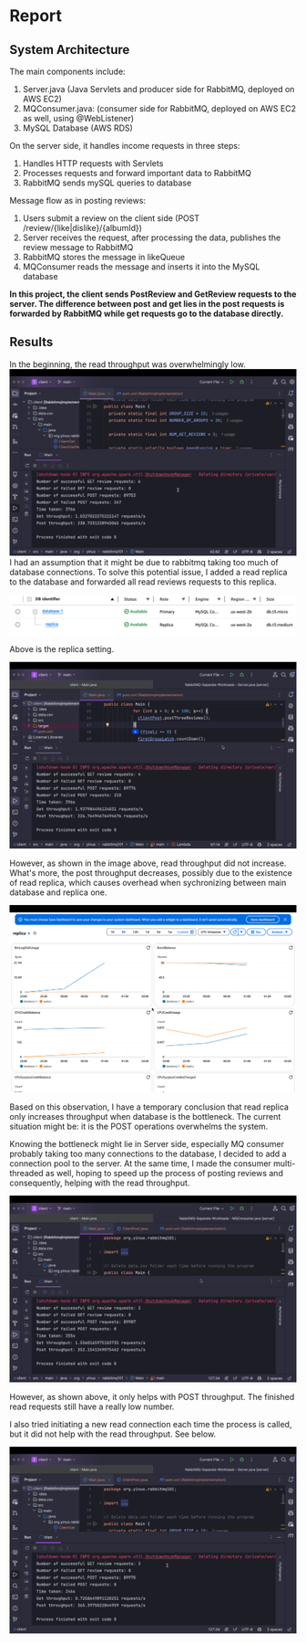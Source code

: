 # Report

## System Architecture

The main components include:

1. Server.java (Java Servlets and producer side for RabbitMQ, deployed on AWS EC2)
2. MQConsumer.java: (consumer side for RabbitMQ, deployed on AWS EC2 as well, using @WebListener)
3. MySQL Database (AWS RDS)

On the server side, it handles income requests in three steps:

1. Handles HTTP requests with Servlets
2. Processes requests and forward important data to RabbitMQ
3. RabbitMQ sends mySQL queries to database

Message flow as in posting reviews:
1. Users submit a review on the client side (POST /review/{like|dislike}/{albumId})
2. Server receives the request, after processing the data, publishes the review message to RabbitMQ
3. RabbitMQ stores the message in likeQueue
4. MQConsumer reads the message and inserts it into the MySQL database

**In this project, the client sends PostReview and GetReview requests to the server. The difference between post and get lies in the post requests is forwarded by RabbitMQ while get requests go to the database directly.**

## Results

In the beginning, the read throughput was overwhelmingly low.
![image](1.png)
I had an assumption that it might be due to rabbitmq taking too much of database connections. To solve this potential issue, I added a read replica to the database and forwarded all read reviews requests to this replica.

![image](replica.png)

Above is the replica setting.

![image](2.png)

However, as shown in the image above, read throughput did not increase. What's more, the post throughput decreases, possibly due to the existence of read replica, which causes overhead when sychronizing between main database and replica one.

![image](cloudwatch.png)

Based on this observation, I have a temporary conclusion that read replica only increases throughput when database is the bottleneck. The current situation might be: it is the POST operations overwhelms the system.

Knowing the bottleneck might lie in Server side, especially MQ consumer probably taking too many connections to the database,
I decided to add a connection pool to the server. At the same time, I made the consumer multi-threaded as well, hoping to speed up
the process of posting reviews and consequently, helping with the read throughput.

![image](3.png)

However, as shown above, it only helps with POST throughput. The finished read requests still have a really low number.

I also tried initiating a new read connection each time the process is called, but it did not help with the read throughput. See below.

![image](4.png)